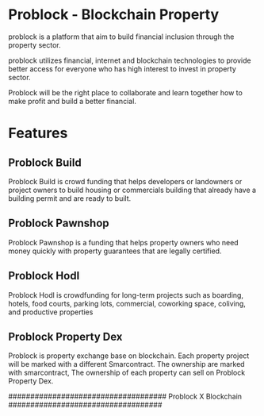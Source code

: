 # Problock - Blockchain Property

problock is a platform that aim to build financial inclusion through the property sector.

problock utilizes financial, internet and blockchain technologies to provide better access for everyone who has high interest to invest in property sector.

Problock will be the right place to collaborate and learn together how to make profit and build a better financial.

# Features

## Problock Build
Problock Build is crowd funding that helps developers or landowners or project owners to build housing or commercials building that already have a building permit and are ready to built.
## Problock Pawnshop
 Problock Pawnshop is a funding that helps property owners who need money quickly with property guarantees that are legally certified.
## Problock Hodl 
Problock Hodl is crowdfunding for long-term projects such as boarding, hotels, food courts, parking lots, commercial, coworking space, coliving, and productive properties
## Problock Property Dex
Problock is property exchange base on blockchain. Each property project will be marked with a different Smarcontract. The ownership are marked with smarcontract, The ownership of each property can sell on Problock Property Dex.


#################################### Problock X Blockchain ###################################

